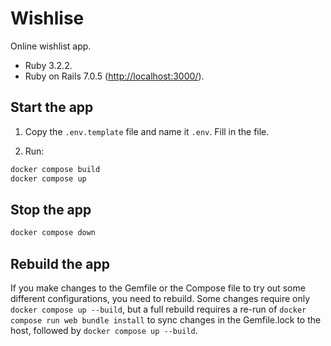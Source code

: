 # Wishlise

Online wishlist app.

- Ruby 3.2.2.
- Ruby on Rails 7.0.5 ([http://localhost:3000/](http://localhost:3000/)).

## Start the app

1. Copy the `.env.template` file and name it `.env`. Fill in the file.

1. Run:

```bash
docker compose build
docker compose up
```

## Stop the app

```bash
docker compose down
```

## Rebuild the app

If you make changes to the Gemfile or the Compose file to try out some different configurations, you need to rebuild. Some changes require only `docker compose up --build`, but a full rebuild requires a re-run of `docker compose run web bundle install` to sync changes in the Gemfile.lock to the host, followed by `docker compose up --build`.
